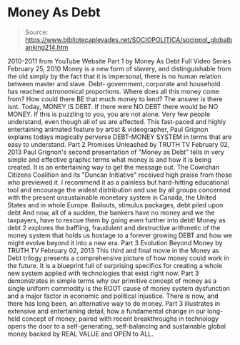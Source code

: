 # Money As Debt

> Source: https://www.bibliotecapleyades.net/SOCIOPOLITICA/sociopol_globalbanking214.htm

2010-2011
from
YouTube Website
Part 1
by
Money As Debt Full Video Series
February 25, 2010
Money is a new form of slavery, and distinguishable from the old simply by
the fact that it is impersonal, there is no human relation between master
and slave.
Debt- government, corporate and household has reached
astronomical proportions. Where does all this money come from? How could
there BE that much money to lend? The answer is
there isnt. Today, MONEY IS
DEBT. If there were NO DEBT there would be NO MONEY.
If this is puzzling to you, you are not alone. Very few people understand,
even though all of us are affected.
This fast-paced and highly entertaining
animated feature by artist & videographer, Paul Grignon explains todays
magically perverse DEBT-MONEY SYSTEM in terms that are easy to understand.
Part 2
Promises Unleashed
by
TRUTH TV
February 02,
2013
Paul Grignon's second presentation of "Money as Debt" tells in very simple
and effective graphic terms what money is and how it is being created.
It is
an entertaining way to get the message out. The Cowichan Citizens Coalition
and its "Duncan Initiative" received high praise from those who previewed
it. I recommend it as a painless but hard-hitting educational tool and
encourage the widest distribution and use by all groups concerned with the
present unsustainable monetary system in Canada, the United States and in
whole Europe.
Bailouts, stimulus packages, debt piled upon debt
And now, all of a sudden, the bankers have no money and we the taxpayers,
have to rescue them by going even further into debt!
Money as debt 2 explores the baffling, fraudulent and destructive arithmetic
of the money system that holds us hostage to a forever growing DEBT
and how
we might evolve beyond it into a new era.
Part 3
Evolution Beyond Money
by
TRUTH TV
February 02,
2013
This third and final movie in the Money as Debt trilogy presents a
comprehensive picture of how money could work in the future.
It is a blueprint full of surprising specifics for creating a whole new
system applied with technologies that exist right now.
Part 3 demonstrates in simple terms why our primitive concept of
money as a single uniform commodity is the ROOT cause of money system
dysfunction and a major factor in economic and political injustice.
There is
now, and there has long been, an alternative way to do money.
Part 3 illustrates in extensive and
entertaining detail, how a fundamental change in our long-held concept of
money, paired with recent breakthroughs in technology opens the door to a
self-generating, self-balancing and sustainable global money backed by
REAL VALUE and OPEN to ALL.
